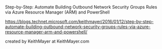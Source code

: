 Step-by-Step: Automate Building Outbound Network Security Groups Rules via Azure Resource Manager (ARM) and PowerShell

https://blogs.technet.microsoft.com/keithmayer/2016/01/12/step-by-step-automate-building-outbound-network-security-groups-rules-via-azure-resource-manager-arm-and-powershell/

created by KeithMayer at KeithMayer.com